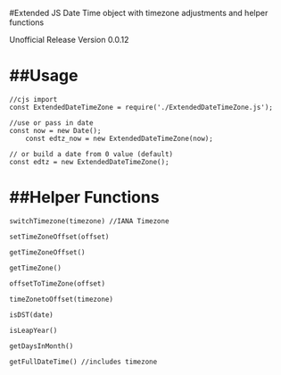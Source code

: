     
#Extended JS Date Time object with timezone adjustments and helper functions

Unofficial Release Version 0.0.12

##Usage
====================
	//cjs import
	const ExtendedDateTimeZone = require('./ExtendedDateTimeZone.js');
	
	//use or pass in date
	const now = new Date();
    	const edtz_now = new ExtendedDateTimeZone(now);

	// or build a date from 0 value (default)
	const edtz = new ExtendedDateTimeZone();


##Helper Functions
==========================

    switchTimezone(timezone) //IANA Timezone

    setTimeZoneOffset(offset) 

    getTimeZoneOffset() 

    getTimeZone() 

    offsetToTimeZone(offset)

    timeZonetoOffset(timezone)

    isDST(date)

    isLeapYear() 

    getDaysInMonth() 

    getFullDateTime() //includes timezone
